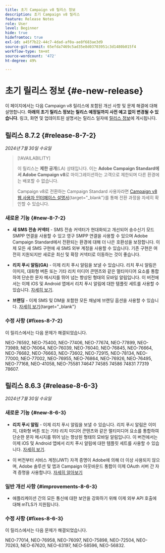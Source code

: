 ```yaml
---
title: 초기 Campaign v8 릴리스 정보
description: 초기 Campaign v8 릴리스
feature: Release Notes
role: User
level: Beginner
hide: true
hidefromtoc: true
exl-id: a45f7b22-44c7-4dad-af0a-ae8f683ae3d9
source-git-commit: 65efda7469c5ad35e8d03703951c3d1480b015f4
workflow-type: tm+mt
source-wordcount: '472'
ht-degree: 49%

---
```


# 초기 릴리스 정보 {#e-new-release}

이 페이지에서는 다음 Campaign v8 릴리스에 포함된 개선 사항 및 문제 해결에 대해 설명합니다. **아래의 초기 릴리스 정보는 릴리스 예정일까지 사전 예고 없이 변경될 수 있습니다**. 링크, 화면 및 업데이트된 설명서는 릴리스 일자에 [릴리스 정보](release-notes.md)에 게시됩니다.

## 릴리스 8.7.2 {#release-8-7-2}

_2024년 7월 30일 수요일_


>[!AVAILABILITY]
>
>이 릴리스는 **제한 공개**(LA) 상태입니다. 이는 **Adobe Campaign Standard에서 Adobe Campaign v8**&#x200B;로 마이그레이션하는 고객으로 제한되며 다른 환경에는 배포할 수 없습니다.
>
>Campaign v8로 전환하는 Campaign Standard 사용자라면 [Campaign v8 웹 사용자 인터페이스 설명서](https://experienceleague.adobe.com/ko/docs/campaign-web/v8/release-notes/acs-migration){target="_blank"}를 통해 전환 과정을 자세히 확인할 수 있습니다.

### 새로운 기능 {#new-8-7-2}

* **새 SMS 전송 커넥터** - SMS 전송 커넥터가 현대화되고 개선되어 송수신기 모드 SMPP 연결을 사용할 수 있고 영구 SMPP 연결을 사용할 수 있으며 Adobe Campaign Standard에서 전환되는 환경에 대해 더 나은 호환성을 보장합니다. 이제 모든 새 SMS 구현에 새 SMS 외부 계정을 사용할 수 있습니다. 기존 구현은 여전히 지원되지만 새로운 최신 및 확장 커넥터로 이동하는 것이 좋습니다.

* **리치 푸시 알림(GA)** - 이제 리치 푸시 알림을 보낼 수 있습니다. 리치 푸시 알림은 이미지, 대화형 버튼 또는 기타 리치 미디어 콘텐츠와 같은 멀티미디어 요소를 통합하여 단순한 문자 메시지를 뛰어 넘는 향상된 형태의 모바일 알림입니다. 이 버전에서는 이제 iOS 및 Android 앱에서 리치 푸시 알림에 대한 템플릿 세트를 사용할 수 있습니다. [자세히 보기](../send/rich-push.md).

* **브랜딩** - 이제 SMS 및 DM을 포함한 모든 채널에 브랜딩 옵션을 사용할 수 있습니다. [자세히 보기](https://experienceleague.adobe.com/docs/experience-cloud/campaign/branding/branding-gs.html?lang=ko){target="_blank"}


### 수정 사항 {#fixes-8-7-2}

이 릴리스에서는 다음 문제가 해결되었습니다.

NEO-76592, NEO-75400, NEO-77406, NEO-77674, NEO-77899, NEO-73989, NEO-76064, NEO-76039, NEO-76040, NEO-76845, NEO-76664, NEO-76682, NEO-76663, NEO-73602, NEO-72915, NEO-78134, NEO-77000, NEO-77002, NEO-76955, NEO-76864, NEO-76926, NEO-76495, NEO-77168, NEO-41058, NEO-75581 74647 74585 74586 74831 77319 78607.

## 릴리스 8.6.3 {#release-8-6-3}

_2024년 7월 30일 수요일_

### 새로운 기능 {#new-8-6-3}

* **리치 푸시 알림** - 이제 리치 푸시 알림을 보낼 수 있습니다. 리치 푸시 알림은 이미지, 대화형 버튼 또는 기타 리치 미디어 콘텐츠와 같은 멀티미디어 요소를 통합하여 단순한 문자 메시지를 뛰어 넘는 향상된 형태의 모바일 알림입니다. 이 버전에서는 이제 iOS 및 Android 앱에서 리치 푸시 알림에 대한 템플릿 세트를 사용할 수 있습니다. [자세히 보기](../send/rich-push.md).

* 이 버전부터 서비스 계정(JWT) 자격 증명이 Adobe에 의해 더 이상 사용되지 않으며, Adobe 솔루션 및 앱과 Campaign 아웃바운드 통합이 이제 OAuth 서버 간 자격 증명을 사용합니다. [자세히 알아보기](release-notes.md#change-8-7-1)

### 일반 개선 사항 {#improvements-8-6-3}

* 애플리케이션 간의 모든 통신에 대한 보안을 강화하기 위해 이제 외부 API 호출에 대해 mTLS가 지원됩니다.

### 수정 사항 {#fixes-8-6-3}

이 릴리스에서는 다음 문제가 해결되었습니다.

NEO-77014, NEO-76958, NEO-76097, NEO-75898, NEO-72504, NEO-70263, NEO-67620, NEO-63197, NEO-58596, NEO-56832.

<!--
https://jira.corp.adobe.com/issues/?filter=585288&jql=fixVersion%20%3D%208.6.3%20AND%20type%20not%20in%20(epic%2C%20test%2C%20sub-task%2C%20Roadmap)%20AND%20resolution%20!%3D%20unresolved%20AND%20%22Fixed%20in%20Build%22%20is%20not%20EMPTY%20and%20type%20in%20(%22customer%20request%22)
-->